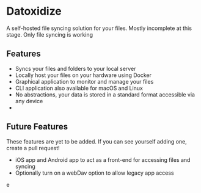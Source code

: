 # Datoxidize
A self-hosted file syncing solution for your files. 
Mostly incomplete at this stage. Only file syncing is working

## Features
- Syncs your files and folders to your local server
- Locally host your files on your hardware using Docker
- Graphical application to monitor and manage your files
- CLI application also available for macOS and Linux
- No abstractions, your data is stored in a standard format accessible via any device
- 

## Future Features
These features are yet to be added. If you can see yourself adding one, create a pull request!
- iOS app and Android app to act as a front-end for accessing files and syncing
- Optionally turn on a webDav option to allow legacy app access

e